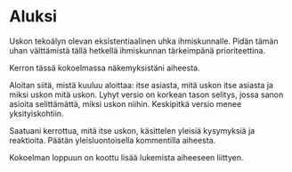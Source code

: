 # Aluksi

Uskon tekoälyn olevan eksistentiaalinen uhka ihmiskunnalle. Pidän tämän uhan välttämistä tällä hetkellä ihmiskunnan tärkeimpänä prioriteettina.

Kerron tässä kokoelmassa näkemyksistäni aiheesta.

Aloitan siitä, mistä kuuluu aloittaa: itse asiasta, mitä uskon itse asiasta ja miksi uskon mitä uskon. Lyhyt versio on korkean tason selitys, jossa sanon asioita selittämättä, miksi uskon niihin. Keskipitkä versio menee yksityiskohtiin.

Saatuani kerrottua, mitä itse uskon, käsittelen yleisiä kysymyksiä ja reaktioita. Päätän yleisluontoisella kommentilla aiheesta.

Kokoelman loppuun on koottu lisää lukemista aiheeseen liittyen.
